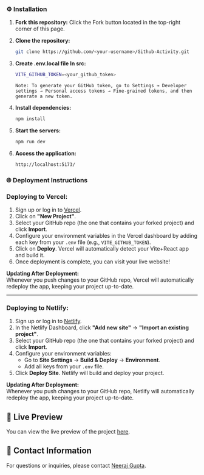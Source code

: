 ### ⚙️ Installation

1. **Fork this repository:** Click the Fork button located in the top-right corner of this page.
2. **Clone the repository:**
   ```bash
   git clone https://github.com/<your-username>/Github-Activity.git
   ```
3. **Create .env.local file In src:**

   ```bash
   VITE_GITHUB_TOKEN=<your_github_token>
   ```
   ```
   Note: To generate your GitHub token, go to Settings → Developer settings → Personal access tokens → Fine-grained tokens, and then generate a new token.
   ```

4. **Install dependencies:**
   ```bash
   npm install    
   ```
5. **Start the servers:**
   ```bash
   npm run dev
   ```
6. **Access the application:**
   ```bash
   http://localhost:5173/
   ```

### 🌐 Deployment Instructions

### Deploying to Vercel:

1. Sign up or log in to [Vercel](https://vercel.com/).
2. Click on **"New Project"**.
3. Select your GitHub repo (the one that contains your forked project) and click **Import**.
4. Configure your environment variables in the Vercel dashboard by adding each key from your `.env` file (e.g., `VITE_GITHUB_TOKEN`).
5. Click on **Deploy**. Vercel will automatically detect your Vite+React app and build it.
6. Once deployment is complete, you can visit your live website!

**Updating After Deployment:**  
Whenever you push changes to your GitHub repo, Vercel will automatically redeploy the app, keeping your project up-to-date.

---

### Deploying to Netlify:

1. Sign up or log in to [Netlify](https://netlify.com/).
2. In the Netlify Dashboard, click **"Add new site"** → **"Import an existing project"**.
3. Select your GitHub repo (the one that contains your forked project) and click **Import**.
4. Configure your environment variables:
   - Go to **Site Settings** → **Build & Deploy** → **Environment**.
   - Add all keys from your `.env` file.
5. Click **Deploy Site**. Netlify will build and deploy your project.

**Updating After Deployment:**  
Whenever you push changes to your GitHub repo, Netlify will automatically redeploy the app, keeping your project up-to-date.


## 🚀 Live Preview

You can view the live preview of the project [here](https://commitpulse.netlify.app/).

## 📧 Contact Information

For questions or inquiries, please contact [Neeraj Gupta](mailto:guptaneeraj2811@gmail.com).
   